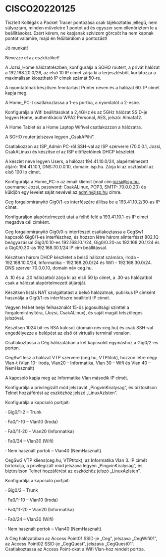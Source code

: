 # CISCO20220125
Tisztelt Kollégák a Packet Tracer pontozása csak tájékoztatás jellegű, nem súlyoztam, minden műveletre 1 pontot ad és egyszer sem ellenőriztem le a beállításokat. Ezért kérem, ne kapjanak szívizom görcsöt ha nem kapnak pontot valamire, majd én felülbírálom a pontozást!



Jó munkát!

 

Nevezze el az eszközöket!

A Jozsi_Home hálózatrészben, konfigurálja a SOHO routert, a privát hálózat a 192.168.20.0/26, az első 10 IP címet zárja ki a terjesztésből, korlátozza a maximálisan kiosztható IP címek számát 50-re.

A nyomtatónak készítsen fenntartást Printer néven és a hálózat 60. IP címét kapja meg.

A Home_PC-t csatlakoztassa a 1-es portba, a nyomtatót a 2-esbe.

Konfigurálja a Wifi beállításokat a 2,4GHz és az 5GHz hálózat SSID-je legyen Home, authentikáció WPA2 Personal, AES, jelszó: Almafa12.

A Home Tablet és a Home Laptop Wifivel csatlakozzon a hálózatra.

A SOHO router jelszava legyen „CsakAPihi”.

 

Csatlakozzon az ISP_Admin PC-ről SSH-val az ISP szerverre (70.0.0.1, Jozsi, CsakALinux) és készítse el az ISP előfizetőinek DHCP készletét.

A készlet neve legyen Users, a hálózat 194.41.10.0/24, alapértelmezett átjáró: 194.41.10.1, DNS:70.0.0.10, domain: isp.hu. Zárja ki az osztásból az első 100 Ip címet.

 

Konfigurálja a Home_PC-n az email klienst (mail cím:jozsi@isp.hu, username: Jozsi, password: CsakALinux, POP3, SMTP: 70.0.0.20) és küldjön egy levelet saját nevével az admin@isp.hu címre.

 

Ceg forgalomirányító Gig0/1-es interfészére állítsa be a 193.41.10.2/30-as IP címet.

Konfiguráljon alapértelmezett utat a felhő felé a 193.41.10.1-es IP címet megadva cél címként.

Ceg forgalomirányító Gig0/0-s interfészét csatlakoztassa a CegSw1 kapcsoló Gig0/1-es interfészhez, és hozzon létre három alinterfészt 802.1Q beágyazással Gig0/0.10-es 192.168.10.1/24, Gig0/0.20-as 192.168.20.1/24 és a Gig0/0.30-as 192.168.30.1/24 IP cím beállítással.

Készítsen három DHCP készletet a belső hálózat számára, Iroda – 192.168.10.0/24, Informatika – 192.168.20.0/24 és Wifi – 192.168.30.0/24. DNS szerver 70.0.0.10, domain név ceg.hu.

A .10 és a .20 hálózatból zárja ki az első 50 Ip címet, a .30-as hálózatból csak a hálózat alapértelmezett átjáróját.

 

Készítsen listás NAT szolgáltatást a belső hálózatnak, publikus IP címként használja a Gig0/1-es interfészre beállított IP címet.

 

Vegyen fel két helyi felhasználót 15-ös jogosultsági szinttel a forgalomirányítóra, (Jozsi, CsakALinux), és saját magát tetszőleges jelszóval.

Készítsen 1024 bit-es RSA kulcsot (domain név:ceg.hu) és csak SSH-val engedélyezze a belépést az első öt virtuális terminál vonalon.

 

Csatlakoztassa a Cég hálózatában a két kapcsolót egymáshoz a Gig0/2-es porton.

CegSw1 lesz a hálózat VTP szervere (ceg.hu, VTPtitok), hozzon létre négy Vlan-t (Vlan 10- Iroda, Vlan20 – Informatika, Vlan 30 – Wifi és Vlan 40 – NemHasznált)

A kapcsoló kapja meg az Informatika Vlan második IP címét.

Konfigurálja a privilegizált mód jelszavát „PingvinKiralysag”, és biztosítson Telnet hozzáférést az eszközhöz jelszó „LinuxAzIsten”.

Konfigurálja a kapcsoló portjait:

·        Gig0/1-2 – Trunk

·        Fa0/1-10 – Vlan10 (Iroda)

·        Fa0/11-20 – Vlan20 (Informatika)

·        Fa0/24 – Vlan30 (Wifi)

·        Nem használt portok – Vlan40 (NemHasznalt).

 

CegSw2 VTP kliens(ceg.hu, VTPtitok), az Informatika Vlan 3. IP címét birtokolja, a privilegizált mód jelszava legyen „PingvinKiralysag”, és biztosítson Telnet hozzáférést az eszközhöz jelszó „LinuxAzIsten”.

Konfigurálja a kapcsoló portjait:

·        Gig0/2 – Trunk

·        Fa0/1-10 – Vlan10 (Iroda)

·        Fa0/11-20 – Vlan20 (Informatika)

·        Fa0/24 – Vlan30 (Wifi)

·        Nem használt portok – Vlan40 (NemHasznalt).

 

A Cég hálózatában az Access Point01 SSID-je „Ceg”, jelszava „CegWifi01”, az Access Point02 SSID-je „CegQuest”, jelszava „CegQuest01”. Csatlakoztassa az Access Point-okat a Wifi Vlan-hoz rendelt portba.

 

 
